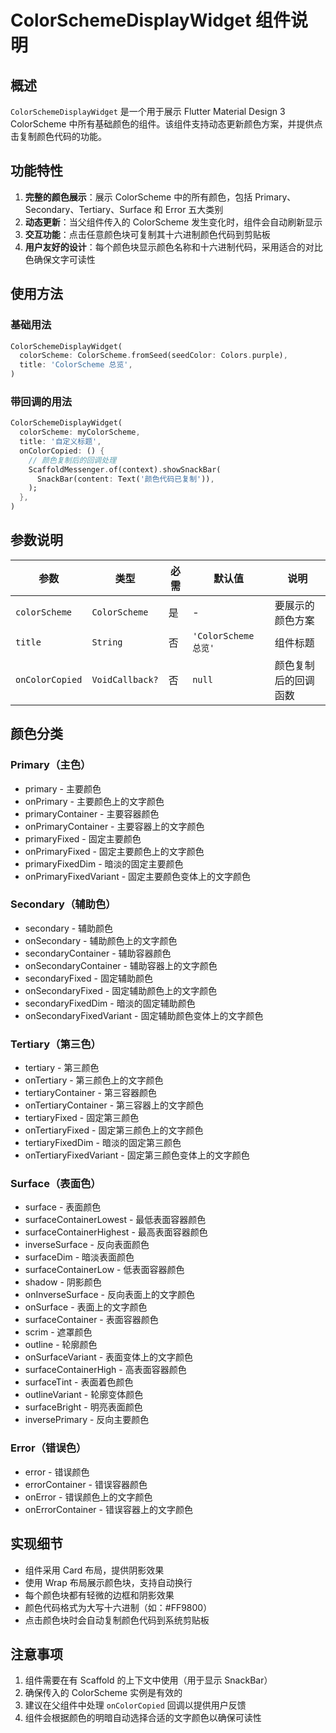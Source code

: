 # ColorSchemeDisplayWidget 组件说明

## 概述
`ColorSchemeDisplayWidget` 是一个用于展示 Flutter Material Design 3 ColorScheme 中所有基础颜色的组件。该组件支持动态更新颜色方案，并提供点击复制颜色代码的功能。

## 功能特性
1. **完整的颜色展示**：展示 ColorScheme 中的所有颜色，包括 Primary、Secondary、Tertiary、Surface 和 Error 五大类别
2. **动态更新**：当父组件传入的 ColorScheme 发生变化时，组件会自动刷新显示
3. **交互功能**：点击任意颜色块可复制其十六进制颜色代码到剪贴板
4. **用户友好的设计**：每个颜色块显示颜色名称和十六进制代码，采用适合的对比色确保文字可读性

## 使用方法

### 基础用法
```dart
ColorSchemeDisplayWidget(
  colorScheme: ColorScheme.fromSeed(seedColor: Colors.purple),
  title: 'ColorScheme 总览',
)
```

### 带回调的用法
```dart
ColorSchemeDisplayWidget(
  colorScheme: myColorScheme,
  title: '自定义标题',
  onColorCopied: () {
    // 颜色复制后的回调处理
    ScaffoldMessenger.of(context).showSnackBar(
      SnackBar(content: Text('颜色代码已复制')),
    );
  },
)
```

## 参数说明

| 参数 | 类型 | 必需 | 默认值 | 说明 |
|------|------|------|--------|------|
| `colorScheme` | `ColorScheme` | 是 | - | 要展示的颜色方案 |
| `title` | `String` | 否 | `'ColorScheme 总览'` | 组件标题 |
| `onColorCopied` | `VoidCallback?` | 否 | `null` | 颜色复制后的回调函数 |

## 颜色分类

### Primary（主色）
- primary - 主要颜色
- onPrimary - 主要颜色上的文字颜色
- primaryContainer - 主要容器颜色
- onPrimaryContainer - 主要容器上的文字颜色
- primaryFixed - 固定主要颜色
- onPrimaryFixed - 固定主要颜色上的文字颜色
- primaryFixedDim - 暗淡的固定主要颜色
- onPrimaryFixedVariant - 固定主要颜色变体上的文字颜色

### Secondary（辅助色）
- secondary - 辅助颜色
- onSecondary - 辅助颜色上的文字颜色
- secondaryContainer - 辅助容器颜色
- onSecondaryContainer - 辅助容器上的文字颜色
- secondaryFixed - 固定辅助颜色
- onSecondaryFixed - 固定辅助颜色上的文字颜色
- secondaryFixedDim - 暗淡的固定辅助颜色
- onSecondaryFixedVariant - 固定辅助颜色变体上的文字颜色

### Tertiary（第三色）
- tertiary - 第三颜色
- onTertiary - 第三颜色上的文字颜色
- tertiaryContainer - 第三容器颜色
- onTertiaryContainer - 第三容器上的文字颜色
- tertiaryFixed - 固定第三颜色
- onTertiaryFixed - 固定第三颜色上的文字颜色
- tertiaryFixedDim - 暗淡的固定第三颜色
- onTertiaryFixedVariant - 固定第三颜色变体上的文字颜色

### Surface（表面色）
- surface - 表面颜色
- surfaceContainerLowest - 最低表面容器颜色
- surfaceContainerHighest - 最高表面容器颜色
- inverseSurface - 反向表面颜色
- surfaceDim - 暗淡表面颜色
- surfaceContainerLow - 低表面容器颜色
- shadow - 阴影颜色
- onInverseSurface - 反向表面上的文字颜色
- onSurface - 表面上的文字颜色
- surfaceContainer - 表面容器颜色
- scrim - 遮罩颜色
- outline - 轮廓颜色
- onSurfaceVariant - 表面变体上的文字颜色
- surfaceContainerHigh - 高表面容器颜色
- surfaceTint - 表面着色颜色
- outlineVariant - 轮廓变体颜色
- surfaceBright - 明亮表面颜色
- inversePrimary - 反向主要颜色

### Error（错误色）
- error - 错误颜色
- errorContainer - 错误容器颜色
- onError - 错误颜色上的文字颜色
- onErrorContainer - 错误容器上的文字颜色

## 实现细节
- 组件采用 Card 布局，提供阴影效果
- 使用 Wrap 布局展示颜色块，支持自动换行
- 每个颜色块都有轻微的边框和阴影效果
- 颜色代码格式为大写十六进制（如：#FF9800）
- 点击颜色块时会自动复制颜色代码到系统剪贴板

## 注意事项
1. 组件需要在有 Scaffold 的上下文中使用（用于显示 SnackBar）
2. 确保传入的 ColorScheme 实例是有效的
3. 建议在父组件中处理 `onColorCopied` 回调以提供用户反馈
4. 组件会根据颜色的明暗自动选择合适的文字颜色以确保可读性
